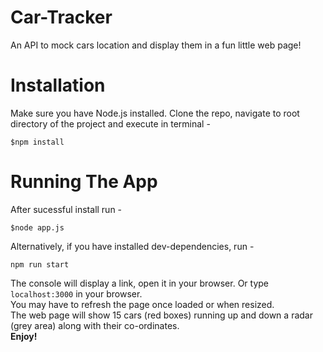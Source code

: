 # Car-Tracker

An API to mock cars location and display them in a fun little web page!

# Installation
Make sure you have Node.js installed. Clone the repo, navigate to root directory of the project and execute in terminal -
```
$npm install
```
# Running The App
After sucessful install run -
```
$node app.js
```

Alternatively, if you have installed dev-dependencies, run -
```
npm run start
```
The console will display a link, open it in your browser. Or type `localhost:3000` in your browser.  
You may have to refresh the page once loaded or when resized.  
The web page will show 15 cars (red boxes) running up and down a radar (grey area) along with their co-ordinates.  
**Enjoy!**
